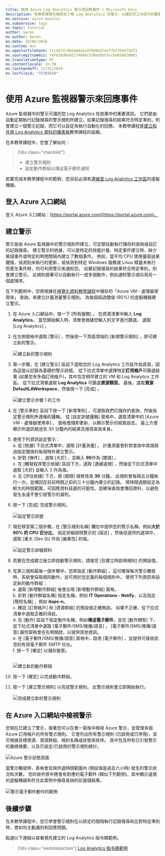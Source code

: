 ```yaml
---
title: 使用 Azure Log Analytics 警示來回應事件 | Microsoft Docs
description: 本教學課程可幫助您了解 Log Analytics 的警示，以識別您工作區中的重要資訊，並可主動通知您相關問題或叫用動作以嘗試更正問題。
ms.service: azure-monitor
ms.subservice: logs
ms.topic: tutorial
author: bwren
ms.author: bwren
ms.date: 10/05/2018
ms.custom: mvc
ms.openlocfilehash: 11ce572cdb8a04dac07689b37eef76f354475df3
ms.sourcegitcommit: f4f626d6e92174086c530ed9bf3ccbe058639081
ms.translationtype: HT
ms.contentlocale: zh-TW
ms.lasthandoff: 12/25/2019
ms.locfileid: "75365610"
---
```

# <a name="respond-to-events-with-azure-monitor-alerts"></a>使用 Azure 監視器警示來回應事件
Azure 監視器中的警示可識別您 Log Analytics 存放庫中的重要資訊。 它們是由自動定期執行記錄搜尋的警示規則所建立，如果記錄搜尋的結果符合特定準則，則會建立一個警示記錄，而它可以設定為執行自動化的回應。  本教學課程是[建立和共用 Log Analytics 資料的儀表板](tutorial-logs-dashboards.md)教學課程的延續。   

在本教學課程中，您會了解如何：

> [!div class="checklist"]
> * 建立警示規則
> * 設定動作群組以傳送電子郵件通知

若要完成本教學課程中的範例，您目前必須有[連線至 Log Analytics 工作區](../../azure-monitor/learn/quick-collect-azurevm.md)的虛擬機器。  

## <a name="sign-in-to-azure-portal"></a>登入 Azure 入口網站
登入 Azure 入口網站：[https://portal.azure.com](https://portal.azure.com)。 

## <a name="create-alerts"></a>建立警示
警示是由 Azure 監視器中的警示規則所建立，可定期自動執行儲存的查詢或自訂的記錄搜尋。  建立警示的依據，可以是特定的效能計量、特定事件建立時、缺少某個事件或特定的時間間隔內建立了數個事件。  例如，當平均 CPU 使用量超過某閾值、偵測到未執行的更新，或偵測到特定 Windows 服務或 Linux 精靈未執行而產生事件時，均可利用警示來通知您。  如果記錄搜尋的結果符合特定準則，則會建立警示。 此規則接著可以自動執行一或多個動作，例如通知警示或叫用另一個處理序。 

在下列範例中，您將根據在[視覺化資料教學課程](tutorial-logs-dashboards.md)中儲存的「Azure VM - 處理器使用率」  查詢，來建立計量測量警示規則。  為每個超過閾值 (90%) 的虛擬機器建立警示。  

1. 在 Azure 入口網站中，按一下 [所有服務]  。 在資源清單中輸入 **Log Analytics**。 當您開始輸入時，清單會根據您輸入的文字進行篩選。 選取 [Log Analytics]  。
2. 在左側窗格中選取 [警示]  ，然後按一下頁面頂端的 [新增警示規則]  ，即可建立新的警示。<br><br> ![建立新的警示規則](./media/tutorial-response/alert-rule-02.png)<br>
3. 第一步驟，在 [建立警示]  區段下選取您的 Log Analytics 工作區作為資源，因為這是以記錄為基礎的警示訊號。  從下拉式清單中選擇特定**訂用帳戶**可篩選結果 (如果您有多個訂用帳戶)，其中包含稍早建立的 VM 和 Log Analytics 工作區。  從下拉式清單選取 **Log Analytics** 可篩選**資源類型**。  最後，選取**資源** **DefaultLAWorkspace**，然後按一下 [完成]  。<br><br> ![建立警示步驟 1 的工作](./media/tutorial-response/alert-rule-03.png)<br>
4. 在 [警示準則]  區段下按一下 [新增準則]  ，可選取我們已儲存的查詢，然後指定警示規則所遵循的邏輯。  從 [設定訊號邏輯]  窗格中，選取清單中的 [Azure VM - 處理器使用率]  。  窗格會隨即更新，以顯示警示的組態設定。  最上方會顯示所選訊號過去 30 分鐘內的結果及搜尋查詢本身。  
5. 使用下列資訊設定警示：  
   a. 從 [依據]  下拉式清單中，選取 [計量測量]  。  計量測量會針對查詢中其值超過指定閾值的每個物件建立警示。  
   b. 針對 [條件]  ，選取 [大於]  ，並輸入 **90**作為 [閾值]  。  
   c. 在 [觸發程序警示依據] 區段下方，選取 [連續違規]  ，然後從下拉式清單中選取 [大於]  並輸入 3 作為值。  
   d. 在 [評估依據] 下方，將 [期限]  值修改為 **30** 分鐘。 此規則會每隔五分鐘執行一次，並傳回在目前時間之前的三十分鐘內建立的記錄。  將時間週期設定為較大的時間範圍，可因應資料延遲的可能性，並確保查詢會傳回資料，以避免發生永遠不會引發警示的漏判。  
6. 按一下 [完成]  完成警示規則。<br><br> ![設定警示訊號](./media/tutorial-response/alert-signal-logic-02.png)<br> 
7. 現在移至第二個步驟，在 [警示規則名稱]  欄位中提供您的警示名稱，例如**大於 90% 的 CPU 百分比**。  指定詳細說明警示的 [描述]  ，然後從提供的選項中，選取 [重大 (Sev 0)]  作為 [嚴重性]  的值。<br><br> ![設定警示詳細資料](./media/tutorial-response/alert-signal-logic-04.png)<br>
8. 若要在完成建立後立即啟動警示規則，請接受 [在建立時啟用規則]  的預設值。
9. 在第三個和最後一個步驟中，您將指定 [動作群組]  ，這可確保每次警示觸發時，系統會採取相同動作，並可用於您定義的每個規則中。  使用下列資訊來設定新的動作群組：  
   a. 選取 [新增動作群組]  後會出現 [新增動作群組]  窗格。  
   b. 針對 [動作群組名稱]  指定名稱，例如 **IT Operations - Notify**，以及指定 [簡短名稱]  ，例如 **itops-n**。  
   c. 確認 [訂用帳戶]  和 [資源群組]  的預設值正確無誤。 如果不正確，從下拉式清單中選取正確的項目。   
   d. 在 [動作] 區段下指定動作名稱，例如**傳送電子郵件**，並在 [動作類型]  下，從下拉式清單中選取 [電子郵件/SMS/推播/語音]  。 [電子郵件/SMS/推播/語音]  屬性窗格會在右側開啟，以提供其他資訊。  
   e. 在 [電子郵件/SMS/推播/語音]  窗格中，啟用 [電子郵件]  ，並提供可接收訊息的有效電子郵件 SMTP 位址。  
   f. 按一下 [確定]  以儲存變更。<br><br> 

    ![建立新的動作群組](./media/tutorial-response/action-group-properties-01.png)

10. 按一下 [確定]  以完成動作群組。 
11. 按一下 [建立警示規則]  以完成警示規則。 此警示規則會立即開始執行。<br><br> ![完成建立新的警示規則](./media/tutorial-response/alert-rule-01.png)<br> 

## <a name="view-your-alerts-in-azure-portal"></a>在 Azure 入口網站中檢視警示
您現在已建立了警示，接著您可以在單一窗格中檢視 Azure 警示，並管理多個 Azure 訂用帳戶的所有警示規則。 它會列出所有警示規則 (已啟用或已停用)，並可根據目標資源、資源群組、規則名稱或狀態來排序。 其中包含所有已引發警示的彙總摘要，以及已設定/已啟用的警示規則總計。<br><br> ![Azure 警示狀態頁面](./media/tutorial-response/azure-alerts-02.png)  

當警示觸發時，表格會反映所選時間範圍內 (預設值是過去六小時) 發生的警示狀況和次數。  您的收件匣中應會有對應的電子郵件 (類似下列範例)，其中顯示違規的虛擬機器和符合此案例中搜尋查詢的前幾個結果。<br><br> ![警示電子郵件動作的範例](./media/tutorial-response/azure-alert-email-notification-01.png)

## <a name="next-steps"></a>後續步驟
在本教學課程中，您已學會警示規則在以排定的間隔執行記錄搜尋和比對特定準則時，會如何主動識別和回應問題。

點選以下連結以查看預先建立的 Log Analytics 指令碼範例。  

> [!div class="nextstepaction"]
> [Log Analytics 指令碼範例](../../azure-monitor/platform/powershell-samples.md)

